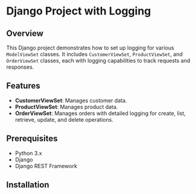 # Django Project with Logging

## Overview

This Django project demonstrates how to set up logging for various `ModelViewSet` classes. It includes `CustomerViewSet`, `ProductViewSet`, and `OrderViewSet` classes, each with logging capabilities to track requests and responses.

## Features

- **CustomerViewSet**: Manages customer data.
- **ProductViewSet**: Manages product data.
- **OrderViewSet**: Manages orders with detailed logging for create, list, retrieve, update, and delete operations.

## Prerequisites

- Python 3.x
- Django
- Django REST Framework

## Installation

